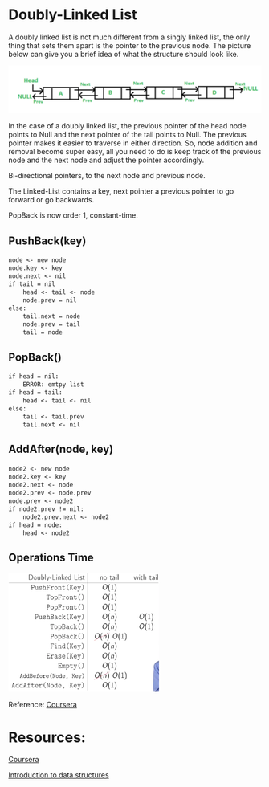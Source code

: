# Doubly-Linked List

A doubly linked list is not much different from a singly linked list, the only thing that sets them apart is the pointer to the previous node. The picture below can give you a brief idea of what the structure should look like.

![Doubly linked list](./assets/doubly-ll.png)

In the case of a doubly linked list, the previous pointer of the head node points to Null and the next pointer of the tail points to Null. The previous pointer makes it easier to traverse in either direction. So, node addition and removal become super easy, all you need to do is keep track of the previous node and the next node and adjust the pointer accordingly.

Bi-directional pointers, to the next node and previous node.

The Linked-List contains a key, next pointer a previous pointer to go forward or go backwards.

PopBack is now order 1, constant-time.

## PushBack(key)

```
node <- new node
node.key <- key
node.next <- nil
if tail = nil
    head <- tail <- node
    node.prev = nil
else:
    tail.next = node
    node.prev = tail
    tail = node
```

## PopBack()

```
if head = nil:
    ERROR: emtpy list
if head = tail:
    head <- tail <- nil
else:
    tail <- tail.prev
    tail.next <- nil
```

## AddAfter(node, key)

```
node2 <- new node
node2.key <- key
node2.next <- node
node2.prev <- node.prev
node.prev <- node2
if node2.prev != nil:
    node2.prev.next <- node2
if head = node:
    head <- node2
```

## Operations Time

<img src="./assets/doubly-linked-list.png" width="300px" />

Reference: [Coursera](https://www.coursera.org/learn/data-structures/lecture/kHhgK/singly-linked-lists)

# Resources:

[Coursera](https://www.coursera.org)

[Introduction to data structures](https://medium.com/swlh/introduction-to-data-structures-9134b7d064a6)